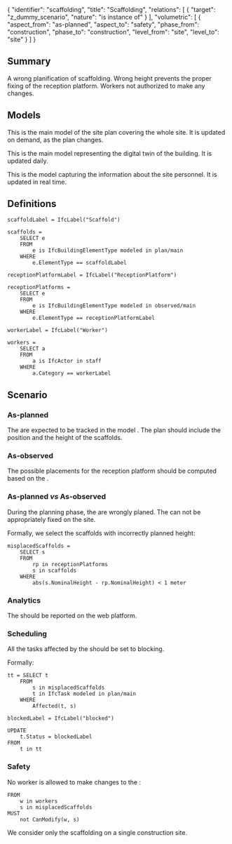 <rasaeco-meta>
{
    "identifier": "scaffolding",
    "title": "Scaffolding",
    "relations": [
        { "target": "z_dummy_scenario", "nature": "is instance of" }
    ],
    "volumetric": [
        { 
            "aspect_from": "as-planned", "aspect_to": "safety",
            "phase_from": "construction", "phase_to": "construction",
            "level_from": "site", "level_to": "site"
        }
    ]
}
</rasaeco-meta>

## Summary

A wrong planification of scaffolding. Wrong height prevents the proper fixing of
the reception platform. Workers not authorized to make any changes.

## Models

<model name="plan/main">

This is the main model of the site plan covering the whole site.
It is updated on demand, as the plan changes.

</model>

<model name="observed/main">

This is the main model representing the digital twin of the building.
It is updated daily.

</model>

<model name="staff">

This is the model capturing the information about the site personnel.
It is updated in real time.

</model>

## Definitions

<def name="scaffolds">

```bim
scaffoldLabel = IfcLabel("Scaffold")

scaffolds = 
    SELECT e
    FROM
        e is IfcBuildingElementType modeled in plan/main
    WHERE 
        e.ElementType == scaffoldLabel
```

</def>

<def name="receptionPlatforms">

```bim
receptionPlatformLabel = IfcLabel("ReceptionPlatform")

receptionPlatforms = 
    SELECT e
    FROM
        e is IfcBuildingElementType modeled in observed/main
    WHERE
        e.ElementType == receptionPlatformLabel
```
</def>

<def name="Workers">

```bin
workerLabel = IfcLabel("Worker")

workers = 
    SELECT a
    FROM
        a is IfcActor in staff
    WHERE
        a.Category == workerLabel
```

</def>


## Scenario

### As-planned

The <ref name="scaffolds" /> are expected to be tracked in 
the model <modelref name="plan/main" />. The plan should include the position 
and the height of the scaffolds.  

### As-observed

The possible placements for the reception platform should be computed based on
the <modelref name="observed/main" />.

### As-planned *vs* As-observed

<phase name="planning">
    During the planning phase, the <ref name="scaffolds" /> are wrongly planed.
</phase>
<phase name="construction">
    The <ref name="receptionPlatforms" /> can not be appropriately fixed 
    on <level name="site">the site</level>.
</phase>

<def name="misplacedScaffolds">

Formally, we select the scaffolds with incorrectly planned height:

```bim
misplacedScaffolds = 
    SELECT s
    FROM
        rp in receptionPlatforms
        s in scaffolds
    WHERE
        abs(s.NominalHeight - rp.NominalHeight) < 1 meter 
```

</def>

### Analytics

The <ref name="misplacedScaffolds" /> should be reported on the web platform.

### Scheduling

All the tasks affected by the <ref name="misplacedScaffolds" /> should be set 
to blocking.

Formally:

```bim
tt = SELECT t 
    FROM
        s in misplacedScaffolds
        t in IfcTask modeled in plan/main
    WHERE
        Affected(t, s)

blockedLabel = IfcLabel("blocked")

UPDATE
    t.Status = blockedLabel
FROM
    t in tt
```

### Safety

No <ref name="workers">worker</ref> is allowed to make changes to 
the <ref name="misplacedScaffolds" />:

```bim
FROM
    w in workers
    s in misplacedScaffolds
MUST
    not CanModify(w, s)
```

<level name="site">We consider only the scaffolding on a single construction 
site.</level>
